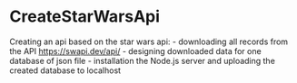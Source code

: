 # CreateStarWarsApi
Creating an api based on the star wars api:
 	 - downloading all records from the API https://swapi.dev/api/ 
 	 - designing downloaded data for one database of json file
 	 - installation the Node.js server and uploading the created database to localhost


